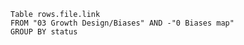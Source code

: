 ``` dataview
Table rows.file.link 
FROM "03 Growth Design/Biases" AND -"0 Biases map"
GROUP BY status
```
